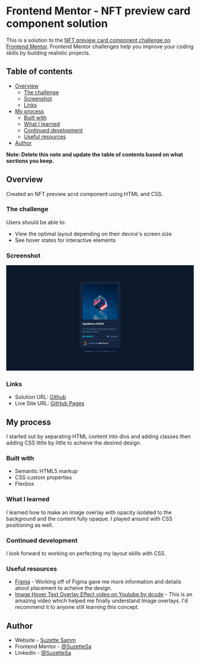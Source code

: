 # Frontend Mentor - NFT preview card component solution

This is a solution to the [NFT preview card component challenge on Frontend Mentor](https://www.frontendmentor.io/challenges/nft-preview-card-component-SbdUL_w0U). Frontend Mentor challenges help you improve your coding skills by building realistic projects. 

## Table of contents

- [Overview](#overview)
  - [The challenge](#the-challenge)
  - [Screenshot](#screenshot)
  - [Links](#links)
- [My process](#my-process)
  - [Built with](#built-with)
  - [What I learned](#what-i-learned)
  - [Continued development](#continued-development)
  - [Useful resources](#useful-resources)
- [Author](#author)

**Note: Delete this note and update the table of contents based on what sections you keep.**

## Overview

Created an NFT preview acrd component using HTML and CSS.

### The challenge

Users should be able to:

- View the optimal layout depending on their device's screen size
- See hover states for interactive elements

### Screenshot

![nft project screencap](images/nft-project-complete.png)

### Links

- Solution URL: [Github](https://github.com/SuzetteSa/fem-nft-preview-project)
- Live Site URL: [GitHub Pages]( https://suzettesa.github.io/fem-nft-preview-project/)

## My process

I started out by separating HTML content into divs and adding classes then adding CSS little by little to acheive the desired design.

### Built with

- Semantic HTML5 markup
- CSS custom properties
- Flexbox

### What I learned

I learned how to make an image overlay with opacity isolated to the background and the content fully opaque. I played around with CSS positioning as well.

### Continued development

I look forward to working on perfecting my layout skills with CSS.


### Useful resources

- [Figma](https://www.figma.com/) - Working off of Figma gave me more information and details about placement to acheive the design.
- [Image Hover Text Overlay Effect video on Youtube by dcode](https://www.youtube.com/watch?v=exb2ab72Xhs) - This is an amazing video which helped me finally understand Image overlays. I'd recommend it to anyone still learning this concept.


## Author

- Website - [Suzette Samm](https://www.suzettesamm.com)
- Frontend Mentor - [@SuzetteSa](https://www.frontendmentor.io/profile/SuzetteSa)
- LinkedIn - [@SuzetteSa](https://www.linkedin.com/in/suzette-samm/)
